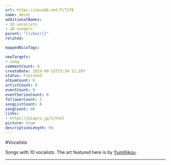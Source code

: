 ```yaml
---
url: https://vocadb.net/T/7276
name: decet
additionalNames: 
- 10 vocalists
- 10 singers
parent: "[[choir]]"
related:

mappedNicoTags:

newTargets:
- song
commentCount: 0
createDate: 2019-09-15T23:34:11.297
status: Finished
albumCount: 0
artistCount: 0
eventCount: 0
eventSeriesCount: 0
followerCount: 1
songListCount: 0
songCount: 86
links: 
- https://piapro.jp/t/hvGl
picture: true
descriptionLength: 94
---
```


#Vocalists

Songs with 10 vocalists. The art featured here is by [Yumihikou](https://vocadb.net/Ar/36374).

---

